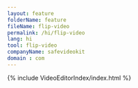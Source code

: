 ```yaml
---
layout: feature
folderName: feature
fileName: flip-video
permalink: /hi/flip-video
lang: hi
tool: flip-video
companyName: safevideokit
domain : com
---
```


{% include VideoEditorIndex/index.html %}

   